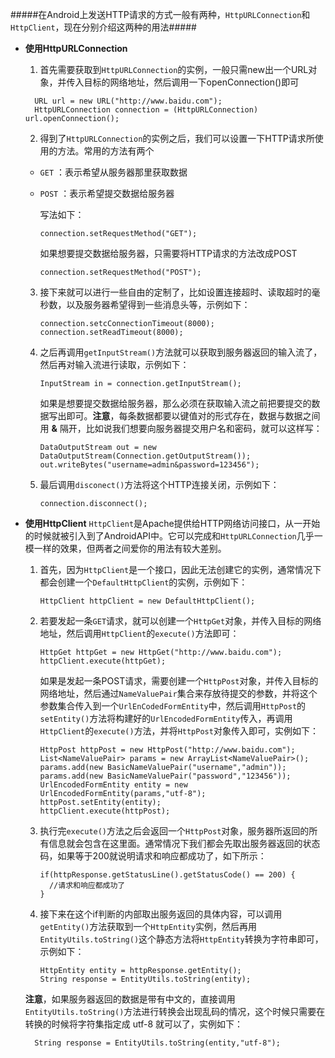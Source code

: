 #####在Android上发送HTTP请求的方式一般有两种，`HttpURLConnection`和`HttpClient`，现在分别介绍这两种的用法#####
* **使用HttpURLConnection**
  1. 首先需要获取到`HttpURLConnection`的实例，一般只需new出一个URL对象，并传入目标的网络地址，然后调用一下openConnection()即可
  
    ```  
      URL url = new URL("http://www.baidu.com"); 
      HttpURLConnection connection = (HttpURLConnection) url.openConnection();
    ```
  2. 得到了`HttpURLConnection`的实例之后，我们可以设置一下HTTP请求所使用的方法。常用的方法有两个
    * `GET` ：表示希望从服务器那里获取数据
    * `POST` ：表示希望提交数据给服务器
    
      写法如下：
      ```
      connection.setRequestMethod("GET");
      ```
      如果想要提交数据给服务器，只需要将HTTP请求的方法改成POST
      
      ```
      connection.setRequestMethod("POST");
      ```
  3. 接下来就可以进行一些自由的定制了，比如设置连接超时、读取超时的毫秒数，以及服务器希望得到一些消息头等，示例如下：
  
      ```
      connection.setcConnectionTimeout(8000);
      connection.setReadTimeout(8000);
      ```
  4. 之后再调用`getInputStream()`方法就可以获取到服务器返回的输入流了，然后再对输入流进行读取，示例如下：
  
      ```
      InputStream in = connection.getInputStream();
      ```
      如果是想要提交数据给服务器，那么必须在获取输入流之前把要提交的数据写出即可。**注意**，每条数据都要以键值对的形式存在，数据与数据之间用 **&** 隔开，比如说我们想要向服务器提交用户名和密码，就可以这样写：
      
      ```
      DataOutputStream out = new DataOutputStream(Connection.getOutputStream());
      out.writeBytes("username=admin&password=123456");
      ```
  5. 最后调用`disconect()`方法将这个HTTP连接关闭，示例如下：
  
      ```
      connection.disconnect();
      ```
* **使用HttpClient**
  `HttpClient`是Apache提供给HTTP网络访问接口，从一开始的时候就被引入到了AndroidAPI中。它可以完成和`HttpURLConnection`几乎一模一样的效果，但两者之间爱你的用法有较大差别。
  1. 首先，因为`HttpClient`是一个接口，因此无法创建它的实例，通常情况下都会创建一个`DefaultHttpClient`的实例，示例如下：
  
      ```
      HttpClient httpClient = new DefaultHttpClient();
      ```
  2. 若要发起一条`GET`请求，就可以创建一个`HttpGet`对象，并传入目标的网络地址，然后调用`HttpClient`的`execute()`方法即可：
  
      ```
      HttpGet httpGet = new HttpGet("http://www.baidu.com");
      httpClient.execute(httpGet);
      ```
      如果是发起一条POST请求，需要创建一个`HttpPost`对象，并传入目标的网络地址，然后通过`NameValuePair`集合来存放待提交的参数，并将这个参数集合传入到一个`UrlEnCodedFormEntity`中，然后调用`HttpPost`的`setEntity()`方法将构建好的`UrlEncodedFormEntity`传入，再调用`HttpClient`的`execute()`方法，并将`HttpPost`对象传入即可，实例如下：
      
      ```
      HttpPost httpPost = new HttpPost("http://www.baidu.com");
      List<NameValuePair> params = new ArrayList<NameValuePair>();
      params.add(new BasicNameValuePair("username","admin"));
      params.add(new BasicNameValuePair("password","123456"));
      UrlEncodedFormEntity entity = new UrlEncodedFormEntity(params,"utf-8");
      httpPost.setEntity(entity);
      httpClient.execute(httpPost);
      ```
  3. 执行完`execute()`方法之后会返回一个`HttpPost`对象，服务器所返回的所有信息就会包含在这里面。通常情况下我们都会先取出服务器返回的状态码，如果等于200就说明请求和响应都成功了，如下所示：
      
      ```
      if(httpResponse.getStatusLine().getStatusCode() == 200) {
        //请求和响应都成功了
      }
      ```
  4. 接下来在这个if判断的内部取出服务返回的具体内容，可以调用`getEntity()`方法获取到一个`HttpEntity`实例，然后再用`EntityUtils.toString()`这个静态方法将`HttpEntity`转换为字符串即可，示例如下：
   
      ```
      HttpEntity entity = httpResponse.getEntity();
      String response = EntityUtils.toString(entity);
      ```
  
  **注意**，如果服务器返回的数据是带有中文的，直接调用`EntityUtils.toString()`方法进行转换会出现乱码的情况，这个时候只需要在转换的时候将字符集指定成 utf-8 就可以了，实例如下：
      
        String response = EntityUtils.toString(entity,"utf-8");
      
      
      
